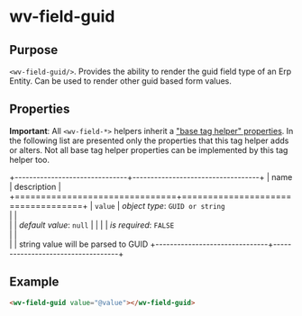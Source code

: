 ﻿<!--{"sort_order":10, "name": "wv-field-guid", "label": "wv-field-guid"}-->
# wv-field-guid

## Purpose

`<wv-field-guid/>`. Provides the ability to render the guid field type of an Erp Entity. Can be used to render other guid based form values.

## Properties
**Important**: All `<wv-field-*>` helpers inherit a ["base tag helper" properties](docs/developer/tag-helpers/wv-field-base). In the following list are presented only the properties that this tag helper adds or alters. Not all base tag helper properties can be implemented by this tag helper too.

+-------------------------------+-----------------------------------+
| name                          | description                       |
+===============================+===================================+
| `value`                       | *object type*: `GUID or string`                         
|                               |         
|                               | *default value*: `null`
|                               |
|                               | *is required*: `FALSE`                      
|                               |                                   
|                               | string value will be parsed to GUID
+-------------------------------+-----------------------------------+

## Example

```html
<wv-field-guid value="@value"></wv-field-guid>
```

